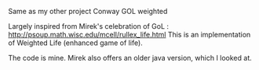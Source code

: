 Same as my other project Conway GOL weighted

Largely inspired from Mirek's celebration of GoL : http://psoup.math.wisc.edu/mcell/rullex_life.html
This is an implementation of Weighted Life (enhanced game of life). 

The code is mine. Mirek also offers an older java version, which I looked at.
